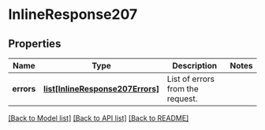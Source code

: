 # InlineResponse207

## Properties
Name | Type | Description | Notes
------------ | ------------- | ------------- | -------------
**errors** | [**list[InlineResponse207Errors]**](InlineResponse207Errors.md) | List of errors from the request. | 

[[Back to Model list]](../README.md#documentation-for-models) [[Back to API list]](../README.md#documentation-for-api-endpoints) [[Back to README]](../README.md)

